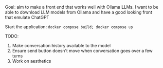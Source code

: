 Goal: aim to make a front end that works well with Ollama LLMs. I want to be able to download LLM models from Ollama and have a good looking front that emulate ChatGPT

Start the application:
`docker compose build; docker compose up`

TODO:
1. Make conversation history available to the model
2. Ensure send button doesn't move when conversation goes over a few turns
2. Work on aesthetics 